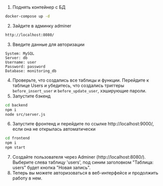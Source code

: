 1. Поднять контейнер с БД
```sh
docker-compose up -d
```
2. Зайдите в админку adminer 
```sh
http://localhost:8080/
```
3. Введите данные для авторизации
```
System: MySQL
Server: db
Username: user
Password: password
Database: monitoring_db
```
4. Проверьте, что создались все таблицы и функции. Перейдите к таблице Users и убедитесь, что создались триггеры `before_insert_user` и `before_update_user`, хэширующие пароли.
5. Запустите бэкенд
```bash
cd backend
npm i
node src/server.js
```
6. Запустите фронтенд и перейдите по ссылке http://localhost:9000/, если она не открылась автоматически
```bash
cd frontend
npm i
npm start
```
7. Создайте пользователя через Adminer (http://localhost:8080/). Выберите слева таблицу 'users', под синим заголовком "Таблица: users" будет кнопка "Новая запись".
8. Теперь вы можете авторизоваться в веб-интерфейсе и продолжить работу в нем.
